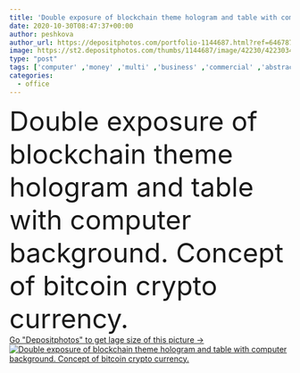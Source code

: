 ```yaml
---
title: 'Double exposure of blockchain theme hologram and table with computer background. Concept of bitcoin crypto currency.'
date: 2020-10-30T08:47:37+00:00
author: peshkova
author_url: https://depositphotos.com/portfolio-1144687.html?ref=64678756
image: https://st2.depositphotos.com/thumbs/1144687/image/42230/422303466/api_thumb_450.jpg?forcejpeg=true
type: "post"
tags: ['computer' ,'money' ,'multi' ,'business' ,'commercial' ,'abstract' ,'pattern' ,'technology' ,'concept' ,'office' ,'engine' ,'device' ,'digital' ,'laptop' ,'pc' ,'desktop' ,'network' ,'conference' ,'wallpaper' ,'drawing' ,'memo' ,'book' ,'web' ,'world' ,'currency' ,'exchange' ,'coding' ,'future' ,'double' ,'chart' ,'sell' ,'intelligent' ,'exposure' ,'economic' ,'coin' ,'transaction' ,'script' ,'purpose' ,'career' ,'accelerate' ,'sideview' ,'feedback' ,'ico' ,'cryptography' ,'assess' ,'Crypto' ,'decentralization' ,'copywrite' ,'bitcoin' ,'blockchain' ]
categories: 
  - office
---
```

<div aling="center">
            <font size="60"> Double exposure of blockchain theme hologram and table with computer background. Concept of bitcoin crypto currency.</font>   
</div>
<div>
    <a href='https://st2.depositphotos.com/thumbs/1144687/image/42230/422303466/api_thumb_450.jpg?forcejpeg=true?ref=64678756' target=_blank > Go "Depositphotos" to get lage size of this picture ->
        <img href='https://st2.depositphotos.com/thumbs/1144687/image/42230/422303466/api_thumb_450.jpg?forcejpeg=true?ref=64678756' src='https://st2.depositphotos.com/1144687/42230/i/950/depositphotos_422303466-stock-photo-double-exposure-of-blockchain-theme.jpg?forcejpeg=true' alt='Double exposure of blockchain theme hologram and table with computer background. Concept of bitcoin crypto currency.' >
    </a>
</div>
